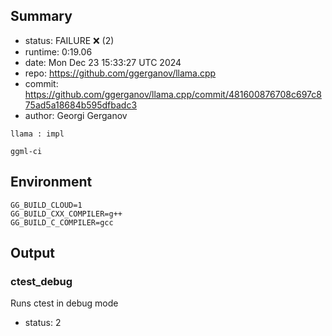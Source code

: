 ## Summary

- status:  FAILURE ❌ (2)
- runtime: 0:19.06
- date:    Mon Dec 23 15:33:27 UTC 2024
- repo:    https://github.com/ggerganov/llama.cpp
- commit:  https://github.com/ggerganov/llama.cpp/commit/481600876708c697c875ad5a18684b595dfbadc3
- author:  Georgi Gerganov
```
llama : impl

ggml-ci
```

## Environment

```
GG_BUILD_CLOUD=1
GG_BUILD_CXX_COMPILER=g++
GG_BUILD_C_COMPILER=gcc
```

## Output

### ctest_debug

Runs ctest in debug mode
- status: 2
```

```

